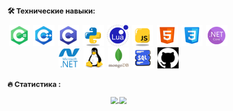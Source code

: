 ### :hammer_and_wrench: Технические навыки:
<div align="center">
  <img src="Icons/TECH_CS.png" title="C#" alt="C#"/>&nbsp;
  <img src="Icons/TECH_CPP.png" title="C++" alt="C++"/>&nbsp;
  <img src="Icons/TECH_C.png" title="C" alt="C"/>&nbsp;
  <img src="Icons/TECH_Python.png" title="Python" alt="Python"/>&nbsp;
  <img src="Icons/TECH_LUA.png" title="LUA" alt="LUA"/>&nbsp;
  <img src="Icons/TECH_Javascript.png" title="Javascript" alt="Javascript"/>&nbsp;
  <img src="Icons/TECH_HTML.png" title="HTML" alt="HTML"/>&nbsp;
  <img src="Icons/TECH_CSS.png" title="CSS" alt="CSS"/>&nbsp;
  <img src="Icons/TECH_NETCORE.png" title="ASP.NET Core" alt="ASP.NET Core"/>&nbsp;
  <img src="Icons/TECH_DOTNET.svg" title=".NET" alt=".NET" width="48" height="48"/>&nbsp;
  <img src="Icons/TECH_Linux.svg" title="Linux" alt="Linux" width="48" height="48"/>&nbsp;
  <img src="Icons/TECH_Mongodb.svg" title="MongoDB" alt="MongoDB" width="48" height="48"/>&nbsp;
  <img src="Icons/TECH_SQL.png" title="SQL" alt="SQL" width="48" height="48"/>&nbsp;
  <img src="Icons/TECH_GIT.png" title="GIT" alt="GIT" width="48" height="48"/>
</div>

### :fire: Статистика :
<div align="center">
  <a href="https://github.com/Vik154/convoychat">
      <img height=200 align="center" src="https://github-readme-stats.vercel.app/api/top-langs?username=Vik154&layout=compact&langs_count=8&card_width=320&theme=github_dark&hide_border=true&locale=ru&custom_title='Используемые языки'" />
  </a>
  <a href="https://github.com/Vik154/github-readme-stats">
      <img height=200 align="center" src="https://github-readme-stats.vercel.app/api?username=Vik154&theme=github_dark&rank_icon=github&hide_border=true&locale=ru" />
  </a>
</div>

